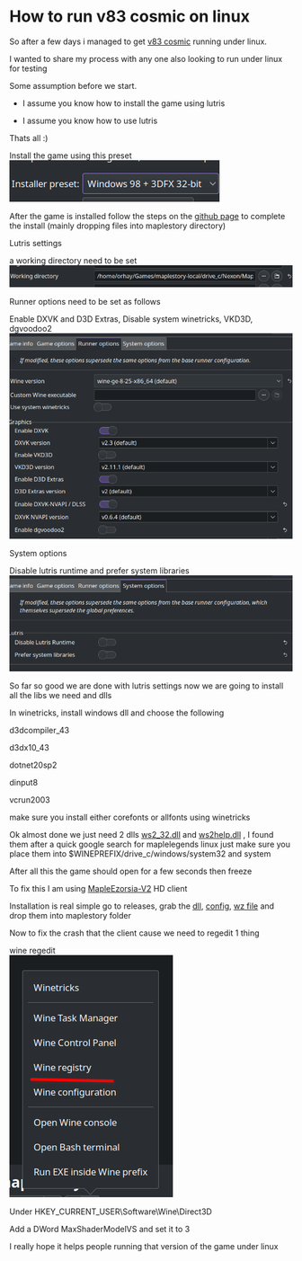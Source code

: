 
# How to run v83 cosmic on linux

So after a few days i managed to get [v83 cosmic](https://github.com/P0nk/Cosmic) running under linux.

I wanted to share my process with any one also looking to run under linux for testing

Some assumption before we start.

   * I assume you know how to install the game using lutris

   * I assume you know how to use lutris

Thats all :)

Install the game using this preset  
![Windows 98 + 3DFX 32-bit](/docs/assets/guide1.png)

After the game is installed follow the steps on the [github page](https://github.com/P0nk/Cosmic) to complete the install (mainly dropping files into maplestory directory)

Lutris settings

a working directory need to be set
![Pic](/docs/assets/guide2.png)

Runner options need to be set as follows

Enable DXVK and D3D Extras, Disable system winetricks, VKD3D, dgvoodoo2
![Pic](/docs/assets/guide3.png)

System options

Disable lutris runtime and prefer system libraries
![Pic](/docs/assets/guide4.png)

So far so good we are done with lutris settings now we are going to install all the libs we need and dlls

In winetricks, install windows dll and choose the following

d3dcompiler_43

d3dx10_43

dotnet20sp2

dinput8

vcrun2003

make sure you install either corefonts or allfonts using winetricks

Ok almost done we just need 2 dlls [ws2_32.dll](/docs/assets/ws2_32.dll) and [ws2help.dll](/docs/assets/ws2help.dll) , I found them after a quick google search for maplelegends linux just make sure you place them into $WINEPREFIX/drive_c/windows/system32 and system

After all this the game should open for a few seconds then freeze

To fix this I am using [MapleEzorsia-V2](https://github.com/444Ro666/MapleEzorsia-v2) HD client

Installation is real simple go to releases, grab the [dll](/docs/assets/dinput8.dll), [config](/docs/assets/config.ini), [wz file](/docs/assets/EzorsiaV2_UI.wz) and drop them into maplestory folder

Now to fix the crash that the client cause we need to regedit 1 thing

wine regedit  
![Pic](/docs/assets/guide5.png)

Under HKEY_CURRENT_USER\Software\Wine\Direct3D

Add a DWord MaxShaderModelVS and set it to 3

I really hope it helps people running that version of the game under linux
